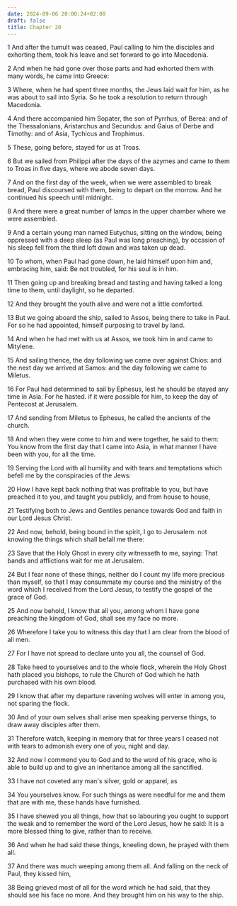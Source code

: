 ```yaml
---
date: 2024-09-06 20:00:24+02:00
draft: false
title: Chapter 20
---
```




1 And after the tumult was ceased, Paul calling to him the disciples and exhorting them, took his leave and set forward to go into Macedonia.

2 And when he had gone over those parts and had exhorted them with many words, he came into Greece:

3 Where, when he had spent three months, the Jews laid wait for him, as he was about to sail into Syria. So he took a resolution to return through Macedonia.

4 And there accompanied him Sopater, the son of Pyrrhus, of Berea: and of the Thessalonians, Aristarchus and Secundus: and Gaius of Derbe and Timothy: and of Asia, Tychicus and Trophimus.

5 These, going before, stayed for us at Troas.

6 But we sailed from Philippi after the days of the azymes and came to them to Troas in five days, where we abode seven days.

7 And on the first day of the week, when we were assembled to break bread, Paul discoursed with them, being to depart on the morrow. And he continued his speech until midnight.

8 And there were a great number of lamps in the upper chamber where we were assembled.

9 And a certain young man named Eutychus, sitting on the window, being oppressed with a deep sleep (as Paul was long preaching), by occasion of his sleep fell from the third loft down and was taken up dead.

10 To whom, when Paul had gone down, he laid himself upon him and, embracing him, said: Be not troubled, for his soul is in him.

11 Then going up and breaking bread and tasting and having talked a long time to them, until daylight, so he departed.

12 And they brought the youth alive and were not a little comforted.

13 But we going aboard the ship, sailed to Assos, being there to take in Paul. For so he had appointed, himself purposing to travel by land.

14 And when he had met with us at Assos, we took him in and came to Mitylene.

15 And sailing thence, the day following we came over against Chios: and the next day we arrived at Samos: and the day following we came to Miletus.

16 For Paul had determined to sail by Ephesus, lest he should be stayed any time in Asia. For he hasted. if it were possible for him, to keep the day of Pentecost at Jerusalem.

17 And sending from Miletus to Ephesus, he called the ancients of the church.

18 And when they were come to him and were together, he said to them: You know from the first day that I came into Asia, in what manner I have been with you, for all the time.

19 Serving the Lord with all humility and with tears and temptations which befell me by the conspiracies of the Jews:

20 How I have kept back nothing that was profitable to you, but have preached it to you, and taught you publicly, and from house to house,

21 Testifying both to Jews and Gentiles penance towards God and faith in our Lord Jesus Christ.

22 And now, behold, being bound in the spirit, I go to Jerusalem: not knowing the things which shall befall me there:

23 Save that the Holy Ghost in every city witnesseth to me, saying: That bands and afflictions wait for me at Jerusalem.

24 But I fear none of these things, neither do I count my life more precious than myself, so that I may consummate my course and the ministry of the word which I received from the Lord Jesus, to testify the gospel of the grace of God.

25 And now behold, I know that all you, among whom I have gone preaching the kingdom of God, shall see my face no more.

26 Wherefore I take you to witness this day that I am clear from the blood of all men.

27 For I have not spread to declare unto you all, the counsel of God.

28 Take heed to yourselves and to the whole flock, wherein the Holy Ghost hath placed you bishops, to rule the Church of God which he hath purchased with his own blood.

29 I know that after my departure ravening wolves will enter in among you, not sparing the flock.

30 And of your own selves shall arise men speaking perverse things, to draw away disciples after them.

31 Therefore watch, keeping in memory that for three years I ceased not with tears to admonish every one of you, night and day.

32 And now I commend you to God and to the word of his grace, who is able to build up and to give an inheritance among all the sanctified.

33 I have not coveted any man's silver, gold or apparel, as

34 You yourselves know. For such things as were needful for me and them that are with me, these hands have furnished.

35 I have shewed you all things, how that so labouring you ought to support the weak and to remember the word of the Lord Jesus, how he said: It is a more blessed thing to give, rather than to receive.

36 And when he had said these things, kneeling down, he prayed with them all.

37 And there was much weeping among them all. And falling on the neck of Paul, they kissed him,

38 Being grieved most of all for the word which he had said, that they should see his face no more. And they brought him on his way to the ship.


